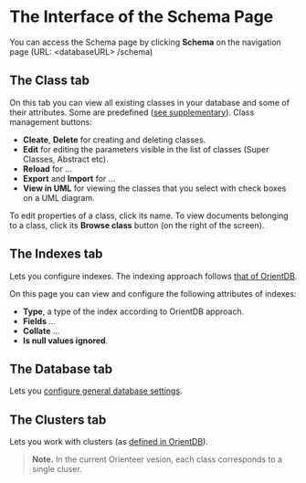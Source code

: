 # The Interface of the Schema Page

You can access the Schema page by clicking **Schema** on the navigation page (URL: &lt;databaseURL&gt; /schema)

## The Class tab

On this tab you can view all existing classes in your database and some of their attributes. Some are predefined ([see supplementary](https://orienteer.gitbooks.io/orienteer/content/supplementary_predefined_classes.html)).
Class management buttons:
* **Cleate**, **Delete**  for creating and deleting classes.
* **Edit**  for editing the parameters visible in the list of classes (Super Classes, Abstract etc).
* **Reload**  for ...
* **Export** and **Import**  for ...
* **View in UML** for viewing the classes that you select with check boxes on a UML diagram.

To edit properties of a class, click its name.
To view documents belonging to a class, click its **Browse class** button (on the right of the screen).

## The Indexes tab

Lets you configure indexes. The indexing approach follows [that of OrientDB](http://orientdb.com/docs/2.1/Indexes.html).

On this page you can view and configure the following attributes of indexes:
* **Type**, a type of the index according to OrientDB approach.
* **Fields** ...
* **Collate** ...
* **Is null values ignored**.

## The Database tab

Lets you [configure general database settings](https://orienteer.gitbooks.io/orienteer/content/creating_a_database_and_configuring_its_properties.html).
## The Clusters tab

Lets you work with clusters (as [defined in OrientDB](http://orientdb.com/docs/2.0/orientdb.wiki/Tutorial-Clusters.html)). 
> **Note.** In the current Orienteer vesion, each class corresponds to a single cluser. 
